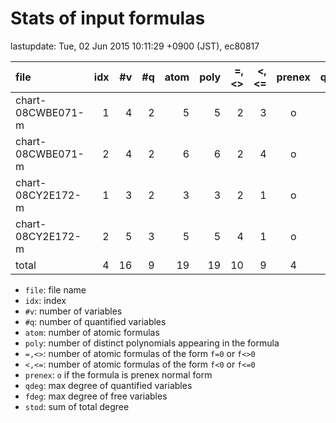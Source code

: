 
# Stats of input formulas

lastupdate: Tue, 02 Jun 2015 10:11:29 +0900 (JST), ec80817

|                  file|idx|#v|#q|atom|poly|=,<>|<,<=|prenex|qdeg|fdeg|stod|
|:----|--:|--:|--:|--:|--:|--:|--:|:-:|--:|--:|--:|
|chart-08CWBE071-m     | 1| 4| 2|  5| 5| 2| 3|o| 1| 1|10|
|chart-08CWBE071-m     | 2| 4| 2|  6| 6| 2| 4|o| 1| 1|10|
|chart-08CY2E172-m     | 1| 3| 2|  3| 3| 2| 1|o| 2| 1|10|
|chart-08CY2E172-m     | 2| 5| 3|  5| 5| 4| 1|o| 2| 1|18|
|total                 | 4|16| 9| 19|19|10| 9|4| 6| 4|48|

- `file`: file name
- `idx`: index
- `#v`: number of variables
- `#q`: number of quantified variables
- `atom`: number of atomic formulas
- `poly`: number of distinct polynomials appearing in the formula
- `=,<>`: number of atomic formulas of the form `f=0` or `f<>0`
- `<,<=`: number of atomic formulas of the form `f<0` or `f<=0`
- `prenex`: `o` if the formula is prenex normal form
- `qdeg`: max degree of quantified variables
- `fdeg`: max degree of free variables
- `stod`: sum of total degree

